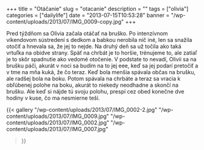 +++
title = "Otáčanie"
slug = "otacanie"
description = ""
tags = ["olivia"]
categories = ["dailylife"]
date = "2013-07-15T10:53:28"
banner = "/wp-content/uploads/2013/07/IMG_0009-copy.jpg"
+++

Pred týždňom sa Olivia začala otáčať na bruško.  Po intenzívnom víkendovom sústredení s dedkom a babkou nerobila nič iné, len sa snažila otočiť a
hnevala sa, že jej to nejde. Na druhý deň sa už točila ako taká vrtuľka na obidve strany. Späť na
chrbát je to horšie, trénujeme to, ale zatiaľ je to skôr spadnutie ako vedomé otočenie. V podstate
to nevadí, Olivii sa na brušku páči, akurát v noci sa budím na to jej eee, keď sa jej podarí
pretočiť a v tme na mňa kuká, že čo teraz. Keď bola menšia spávala občas na brušku, ale radšej bola
na boku. Potom spávala na chrbáte a teraz sa vracia k obľúbenej polohe na boku, akurát to niekedy
neodhadne a skončí na brušku. Ale keď si nájde tú svoju polohu, prespí cez obed konečne dve hodiny
v kuse, čo ma nesmierne teší.

{{< gallery
    "/wp-content/uploads/2013/07/IMG_0002-2.jpg"
    "/wp-content/uploads/2013/07/IMG_0009.jpg"
    "/wp-content/uploads/2013/07/IMG_0002.jpg"
    "/wp-content/uploads/2013/07/IMG_0007.jpg"
>}}

